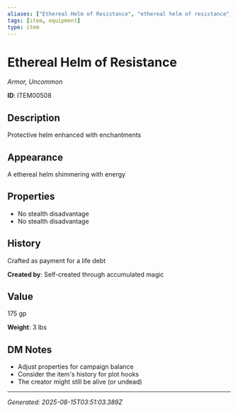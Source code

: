 ```yaml
---
aliases: ["Ethereal Helm of Resistance", "ethereal helm of resistance", "Resistance of Helm Ethereal"]
tags: [item, equipment]
type: item
---
```


# Ethereal Helm of Resistance

*Armor, Uncommon*

**ID**: ITEM00508

## Description
Protective helm enhanced with enchantments

## Appearance
A ethereal helm shimmering with energy

## Properties
- No stealth disadvantage
- No stealth disadvantage

## History
Crafted as payment for a life debt

**Created by**: Self-created through accumulated magic

## Value
175 gp

**Weight**: 3 lbs

## DM Notes
- Adjust properties for campaign balance
- Consider the item's history for plot hooks
- The creator might still be alive (or undead)

---
*Generated: 2025-08-15T03:51:03.389Z*
